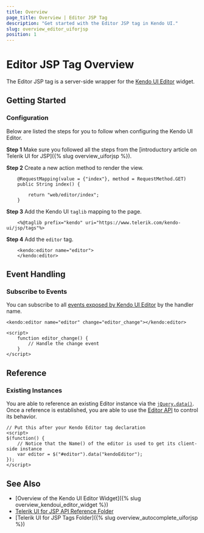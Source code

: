 ```yaml
---
title: Overview
page_title: Overview | Editor JSP Tag
description: "Get started with the Editor JSP tag in Kendo UI."
slug: overview_editor_uiforjsp
position: 1
---
```


# Editor JSP Tag Overview

The Editor JSP tag is a server-side wrapper for the [Kendo UI Editor](/api/javascript/ui/editor) widget.

## Getting Started

### Configuration

Below are listed the steps for you to follow when configuring the Kendo UI Editor.

**Step 1** Make sure you followed all the steps from the [introductory article on Telerik UI for JSP]({% slug overview_uiforjsp %}).

**Step 2** Create a new action method to render the view.



        @RequestMapping(value = {"index"}, method = RequestMethod.GET)
        public String index() {

            return "web/editor/index";
        }

**Step 3** Add the Kendo UI `taglib` mapping to the page.



        <%@taglib prefix="kendo" uri="https://www.telerik.com/kendo-ui/jsp/tags"%>

**Step 4** Add the `editor` tag.



        <kendo:editor name="editor">
        </kendo:editor>

## Event Handling

### Subscribe to Events

You can subscribe to all [events exposed by Kendo UI Editor](/api/javascript/ui/editor#events) by the handler name.



    <kendo:editor name="editor" change="editor_change"></kendo:editor>

    <script>
        function editor_change() {
            // Handle the change event
        }
    </script>

## Reference

### Existing Instances

You are able to reference an existing Editor instance via the [`jQuery.data()`](https://api.jquery.com/jQuery.data/). Once a reference is established, you are able to use the [Editor API](/api/javascript/ui/editor#methods) to control its behavior.



    // Put this after your Kendo Editor tag declaration
    <script>
    $(function() {
        // Notice that the Name() of the editor is used to get its client-side instance
        var editor = $("#editor").data("kendoEditor");
    });
    </script>

## See Also

* [Overview of the Kendo UI Editor Widget]({% slug overview_kendoui_editor_widget %})
* [Telerik UI for JSP API Reference Folder](/api/jsp/autocomplete/animation)
* [Telerik UI for JSP Tags Folder]({% slug overview_autocomplete_uiforjsp %})
